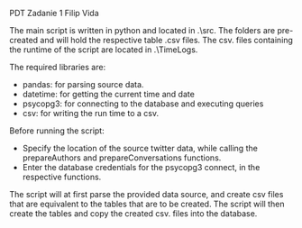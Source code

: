 PDT Zadanie 1 Filip Vida

The main script is written in python and located in .\src. 
The folders are pre-created and will hold the respective table .csv files.
The csv. files containing the runtime of the script are located in .\TimeLogs.

The required libraries are:
  - pandas: for parsing source data.
  - datetime: for getting the current time and date
  - psycopg3: for connecting to the database and executing queries
  - csv: for writing the run time to a csv.
  
Before running the script:
  - Specify the location of the source twitter data, while calling the prepareAuthors and prepareConversations functions.
  - Enter the database credentials for the psycopg3 connect, in the respective functions.
  
The script will at first parse the provided data source, and create csv files that are equivalent to the tables that are to be created. The script will then create the tables and copy the created csv. files into the database.
